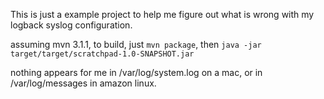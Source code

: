This is just a example project to help me figure out what is wrong with my
logback syslog configuration.

assuming mvn 3.1.1, to build, just `mvn package`, then 
`java -jar target/target/scratchpad-1.0-SNAPSHOT.jar`

nothing appears for me in /var/log/system.log on a mac, or in /var/log/messages
in amazon linux.

